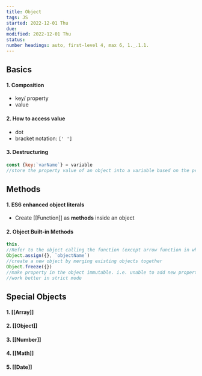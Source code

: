 ```yaml
---
title: Object
tags: JS
started: 2022-12-01 Thu
due: 
modified: 2022-12-01 Thu
status: 
number headings: auto, first-level 4, max 6, 1._.1.1.
---
```

## Basics
#### 1. Composition
- key/ property
- value
#### 2. How to access value
- dot
- bracket notation: `[' ']`
#### 3. Destructuring
```js
const {key:`varName`} = variable
//store the property value of an object into a variable based on the property key
```
## Methods
#### 1. ES6 enhanced object literals
- Create [[Function]] as **methods** inside an object
#### 2. Object Built-in Methods
```js
this.
//Refer to the object calling the function (except arrow function in which 'this' refers to its parent object)
Object.assign({}, `objectName`)
//create a new object by merging existing objects together
Object.freeze({})
//make property in the object immutable. i.e. unable to add new properties, but the value inside a deeper level is mutable
//work better in strict mode
```

## Special Objects
#### 1. [[Array]]
#### 2. [[Object]]
#### 3. [[Number]]
#### 4. [[Math]]
#### 5. [[Date]]